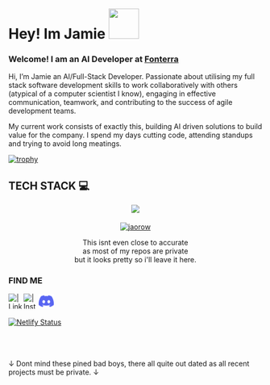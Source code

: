 <h1> Hey! Im Jamie <img src="https://tenor.com/view/chickenjoe-surfsup-chicken-gif-27609976.gif" width="60" height="60" /></h1>

<h3> Welcome! I am an AI Developer at <a href="https://www.fonterra.com/nz/en.html">Fonterra</a> </h3>

Hi, I’m Jamie an AI/Full-Stack Developer. Passionate about utilising my full stack software development skills to work collaboratively with others (atypical of a computer scientist I know), engaging in effective communication, teamwork, and contributing to the success of agile development teams. 

My current work consists of exactly this, building AI driven solutions to build value for the company. I spend my days cutting code, attending standups and trying to avoid long meatings. 


[![trophy](https://github-profile-trophy.vercel.app/?username=jaorow&theme=onedark&title=Commit,Followers)](https://github.com/ryo-ma/github-profile-trophy)


## TECH STACK   💻
<p align="center">
  <a href="https://skillicons.dev">
    <img src="https://skillicons.dev/icons?i=py,flask,fastapi,sqlite,java,git,github,js,r,html,css,react,firebase,materialui,c,cs,cpp,dotnet,raspberrypi,linux,bash,arduino,postman,md,apple,docker,azure&perline=12" />
  </a>
</p>

<!-- [![My Skills](https://skillicons.dev/icons?i=py,flask,sqlite,java,git,js,html,css,react,materialui,c,cs,cpp,azure,dotnet,docker,raspberrypi,postman,md,linux&perline=12)](https://skillicons.dev) -->
<p align="center">
  <a href="https://skillicons.dev">
   <img align="center" src="https://github-readme-stats.vercel.app/api/top-langs?username=jaorow&hide=jupyter%20notebook&show_icons=true&theme=transparent&locale=en&layout=compact&exclude_repo=stats220" alt="jaorow" />
  </a>
</p>

<p align="center">
   This isnt even close to accurate <br/> as most of my repos are private <br/> but it looks pretty so i'll leave it here. 
</p>

<!---

this is where find me content starts...

--->

### FIND ME
<!-- 

website when i have a good website (orthou there is a github website thingy so idk if this will be good!)

[<img align="left" alt="" width="22px" src="https://upload.wikimedia.org/wikipedia/commons/thumb/c/c0/Gnome-emblem-web.svg/100px-Gnome-emblem-web.svg.png" />][website] -->

[<img align="left" alt=" | LinkedIn" width="30px" height = "30" src="https://upload.wikimedia.org/wikipedia/commons/c/ca/LinkedIn_logo_initials.png" />][linkedin]

[<img align="left" alt=" | Instagram" width="30px" height = "30" src="https://upload.wikimedia.org/wikipedia/commons/9/96/Instagram.svg" />][instagram]

[<img align="left" alt=" | discord" width="30px" height = "30" src="img/discord2.svg" />][discord]



<br />
<br />

<!-- [website]: https:/webaddress when ready -->
[twitter]: https://twitter.com/Jamiedunwoodie
[instagram]: https://www.instagram.com/jamiedunwoodie/
[linkedin]: https://nz.linkedin.com/in/jamie-dunwoodie-rowley-960287223
[discord]: https://discordapp.com/users/jambles#5467






[![Netlify Status](https://api.netlify.com/api/v1/badges/89a31867-a7a7-4980-96fe-906a260a6085/deploy-status)](https://app.netlify.com/sites/jaorow/deploys)



<br/>
<br/>
<br/>
↓ Dont mind these pined bad boys, there all quite out dated as all recent projects must be private. ↓
